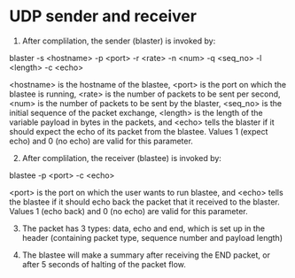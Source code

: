 # UDP sender and receiver

1. After complilation, the sender (blaster) is invoked by:

  blaster -s \<hostname\> -p \<port\> -r \<rate\> -n \<num\> -q \<seq_no\> -l \<length\> -c \<echo\>
  
\<hostname\> is the hostname of the blastee,<crlf>
\<port\> is the port on which the blastee is running,
\<rate\> is the number of packets to be sent per second,
\<num\> is the number of packets to be sent by the blaster,
\<seq_no\> is the initial sequence of the packet exchange,
\<length\> is the length of the variable payload in bytes in the packets, and
\<echo\> tells the blaster if it should expect the echo of its packet from the blastee. Values 1 (expect echo) and 0 (no echo) are valid for this parameter. 

2. After complilation, the receiver (blastee) is invoked by:

  blastee -p \<port\> -c \<echo\>
  
\<port\> is the port on which the user wants to run blastee, and
\<echo\> tells the blastee if it should echo back the packet that it received to the blaster. Values 1 (echo back) and 0 (no echo) are valid for this parameter.

3. The packet has 3 types: data, echo and end, which is set up in the header (containing packet type, sequence number and payload length)

4. The blastee will make a summary after receiving the END packet, or after 5 seconds of halting of the packet flow.
